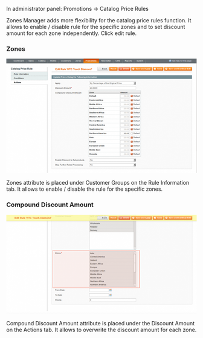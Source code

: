 In administrator panel: Promotions -> Catalog Price Rules

Zones Manager adds more flexibility for the catalog price rules function. It allows to enable / disable rule for the specific zones and to set discount amount for each zone independently. Click edit rule.

### Zones

![Zones Manager - Catalog Price Rules - Add / Edit Rule - Zones](zone-catalog-price-rule-edit-compound-discount-amount-700x421.png) 

Zones attribute is placed under Customer Groups on the Rule Information tab. It allows to enable / disable the rule for the specific zones.

### Compound Discount Amount

![Zones Manager - Catalog Price Rules - Add / Edit Rule - Compound Discount Price](zone-catalog-price-rule-edit-zones-700x364.png)

Compound Discount Amount attribute is placed under the Discount Amount on the Actions tab. It allows to overwrite the discount amount for each zone.